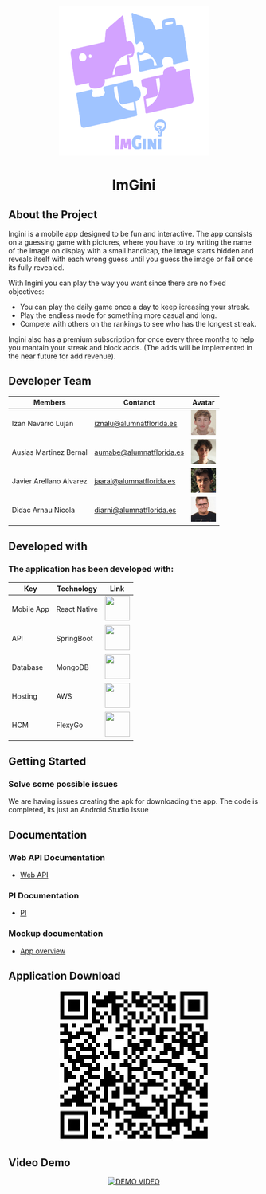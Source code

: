 <!-- PROJECT LOGO -->
<p align="center">
  <a href="https://github.com/rsanzfloridauni/DAM2425_Groc">
    <img src="./Documentation/Img/imgini.png" alt="Logo ImGini" width="300" height="300">
  </a>
</p>

<h1 align="center">ImGini</h1>

<!-- ABOUT THE PROJECT -->
## About the Project

Ingini is a mobile app designed to be fun and interactive. The app consists on a guessing game with pictures, where you have to try writing the name of the image on display with a small handicap, the image starts hidden and reveals itself with each wrong guess until you guess the image or fail once its fully revealed.

With Ingini you can play the way you want since there are no fixed objectives:
* You can play the daily game once a day to keep icreasing your streak.
* Play the endless mode for something more casual and long.
* Compete with others on the rankings to see who has the longest streak.

Ingini also has a premium subscription for once every three months to help you mantain your streak and block adds. (The adds will be implemented in the near future for add revenue).

<!-- CONTACT -->
## Developer Team

|      Members      |             Contanct               |  Avatar  |
|-------------------|------------------------------------|----------|
|  Izan Navarro Lujan    |  iznalu@alumnatflorida.es    |<img src="./Documentation/Img/izan.jpg" alt="drawing" width="50" height="50"/>|
|  Ausias Martinez Bernal   |  aumabe@alumnatflorida.es     |<img src="./Documentation/Img/ausias.jpg" alt="drawing" width="50" height="50"/>|
|  Javier Arellano Alvarez    |  jaaral@alumnatflorida.es  |<img src="./Documentation/Img/javier.jpg" alt="drawing" width="50" height="50"/>|
|  Didac Arnau Nicola   |  diarni@alumnatflorida.es    |<img src="./Documentation/Img/didac.jpg" alt="drawing" width="50" height="50"/>|

## Developed with

### The application has been developed with:

|        Key        |     Technology     |   Link   |
|-------------------|--------------------|----------|
|    Mobile App     |  React Native      |<a href="https://reactnative.dev/"><img src="https://reactnative.dev/img/header_logo.svg" width="50" height="50"/></a>|
|    API        |  SpringBoot |<a href="https://spring.io/projects/spring-boot"><img src="https://upload.wikimedia.org/wikipedia/commons/thumb/7/79/Spring_Boot.svg/220px-Spring_Boot.svg.png" width="50" height="50"/></a>|
|    Database       |  MongoDB  |<a href="https://www.mongodb.com/es"><img src="https://upload.wikimedia.org/wikipedia/en/thumb/5/5a/MongoDB_Fores-Green.svg/250px-MongoDB_Fores-Green.svg.png" width="50" height="50"/></a>|
|    Hosting        |  AWS               |<a href="https://aws.amazon.com/es/"><img src="https://encrypted-tbn0.gstatic.com/images?q=tbn:ANd9GcRLnRCwyP1EcsVzWzu7Z1PlWqjti1elkdDomg&usqp=CAU" width="50" height="50"/></a>|
|    HCM            |  FlexyGo           |<a href="https://www.flexygo.com/"><img src="https://pbs.twimg.com/profile_images/1088758127409926145/v3njj5Eu_400x400.jpg" width="50" height="50"/></a>|



<!-- GETTING STARTED -->
## Getting Started

### Solve some possible issues
We are having issues creating the apk for downloading the app. 
The code is completed, its just an Android Studio Issue

## Documentation

### Web API Documentation
 * [Web API](https://github.com/rsanzfloridauni/DAM2425_Groc/blob/DocumentationPI/Documentation/Web%20API%20%26%20BDD%20Imgini.pdf)

### PI Documentation
* [PI](https://github.com/rsanzfloridauni/DAM2425_Groc/blob/DocumentationPI/Documentation/Documentation%20Imgini.pdf)

### Mockup documentation
* [App overview](https://github.com/rsanzfloridauni/DAM2425_Groc/blob/DocumentationPI/Documentation/Web%20API%20%26%20BDD%20Imgini.pdf)

## Application Download
<p align="center">
    <img src="./Documentation/Img/Codigo.jpg" alt="ImGini" width="300" height="300">
</p>

## Video Demo
<p align="center">
  <a href="https://www.youtube.com/watch?v=s24YbwtTZeY">
    <img src="https://img.youtube.com/vi/s24YbwtTZeY/0.jpg" alt="DEMO VIDEO">
  </a>
</p>